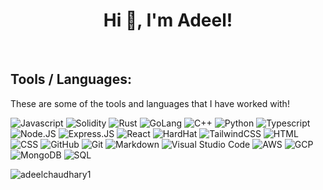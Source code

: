 <h1 align="center">Hi 👋, I'm Adeel!</h1>
<br>


## Tools / Languages:

These are some of the tools and languages that I have worked with!

![Javascript](https://img.shields.io/badge/-Javascript-05122A?style=flat&logo=javascript)
![Solidity](https://img.shields.io/badge/-Solidity-05122A?style=flat&logo=solidity)
![Rust](https://img.shields.io/badge/-Rust-05122A?style=flat&logo=rust)
![GoLang](https://img.shields.io/badge/-GoLang-05122A?style=flat&logo=GoLang)
![C++](https://img.shields.io/badge/-C++-05122A?style=flat&logo=c%2B%2B)
![Python](https://img.shields.io/badge/-Python-05122A?style=flat&logo=python)
![Typescript](https://img.shields.io/badge/-Typescript-05122A?style=flat&logo=typescript)
![Node.JS](https://img.shields.io/badge/-Nodejs-05122A?style=flat&logo=node.js)
![Express.JS](https://img.shields.io/badge/-Expressjs-05122A?style=flat&logo=Express.js)
![React](https://img.shields.io/badge/-React-05122A?style=flat&logo=react)
![HardHat](https://img.shields.io/badge/-Hardhat-05122A?style=flat&logo=hardhat)
![TailwindCSS](https://img.shields.io/badge/-TailwindCSS-05122A?style=flat&logo=tailwindcss)
![HTML](https://img.shields.io/badge/-HTML-05122A?style=flat&logo=HTML5)
![CSS](https://img.shields.io/badge/-CSS-05122A?style=flat&logo=CSS3)
![GitHub](https://img.shields.io/badge/-GitHub-05122A?style=flat&logo=github)
![Git](https://img.shields.io/badge/-Git-05122A?style=flat&logo=git)
![Markdown](https://img.shields.io/badge/-Markdown-05122A?style=flat&logo=markdown)
![Visual Studio Code](https://img.shields.io/badge/-Visual%20Studio%20Code-05122A?style=flat&logo=visual-studio-code&logoColor=007ACC)
![AWS](https://img.shields.io/badge/-AWS-05122A?style=flat&logo=AWS)
![GCP](https://img.shields.io/badge/-GCP-05122A?style=flat&logo=GCP)
![MongoDB](https://img.shields.io/badge/-MongoDB-05122A?style=flat&logo=MongoDB)
![SQL](https://img.shields.io/badge/-SQL-05122A?style=flat&logo=mysql)


<p><img align="center" src="https://github-readme-stats.vercel.app/api/top-langs?username=adeelchaudhary1&show_icons=true&locale=en&layout=compact" alt="adeelchaudhary1" /></p>
